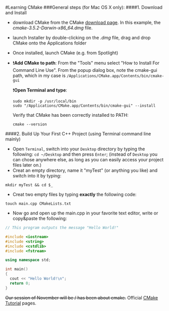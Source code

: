 #Learning CMake
###General steps (for Mac OS X only):
####1. Download and Install
  * download CMake from the CMake [download page](https://cmake.org/download/). In this example, the *cmake-3.5.2-Darwin-x86_64.dmg* file.
  * launch Installer by double-clicking on the *.dmg* file, drag and drop CMake onto the Applications folder
  * Once installed, launch CMake (e.g. from Spotlight)
  * :heavy_exclamation_mark:**Add CMake to path**: From the "Tools" menu select "How to Install For Command Line Use". From the popup dialog box, note the cmake-gui path, which in my case is `/Applications/CMake.app/Contents/bin/cmake-gui`

    :heavy_exclamation_mark:**Open Terminal and type**:
    ```
    sudo mkdir -p /usr/local/bin
    sudo "/Applications/CMake.app/Contents/bin/cmake-gui" --install
    ```
    Verify that CMake has been correctly installed to PATH:
    ```
    cmake --version
    ```

####2. Build Up Your First C++ Project (using Terminal command line mainly)
  * Open `Terminal`, switch into your `Desktop` directory by typing the following:
  `cd ~/Desktop` and then press `Enter`; (instead of `Desktop` you can chose anywhere else, as long as you can easily access your project files later on.)
  * Creat an empty directory, name it "myTest" (or anything you like) and switch into it by typing:

  `mkdir myTest && cd $_`

  * Creat two empty files by typing **exactly** the following code:
  ```
  touch main.cpp CMakeLists.txt
  ```
  * Now go and open up the main.cpp in your favorite text editor, write or copy&paste the following:
  ```cpp
  // This program outputs the message "Hello World!"

  #include <iostream>
  #include <string>
  #include <cstdlib>
  #include <fstream>

  using namespace std;

  int main() 
  {
    cout << "Hello World!\n";    
    return 0;
  }

  ```
 
~~Our session of November will be / has been about cmake.~~
Official [CMake Tutorial](https://cmake.org/cmake-tutorial/) pages. 

